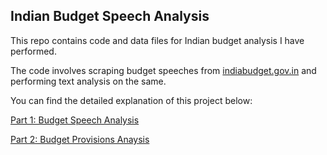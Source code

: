 ## Indian Budget Speech Analysis

This repo contains code and data files for Indian budget analysis I have performed.

The code involves scraping budget speeches from [indiabudget.gov.in](https://www.indiabudget.gov.in/) and performing text analysis on the same.

You can find the detailed explanation of this project below:

[Part 1: Budget Speech Analysis](https://medium.com/@nnair25/indian-budget-analysis-part-1-e5824c3b4dd1)

[Part 2: Budget Provisions Anaysis](https://medium.com/@nnair25/indian-budget-analysis-part-2-a3599bd3ff46)

